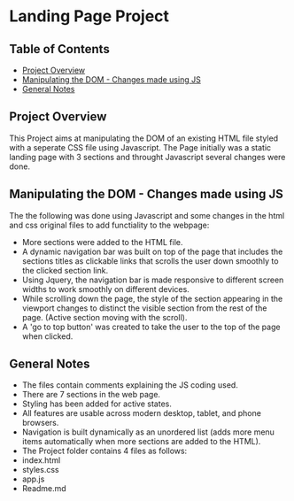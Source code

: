 # Landing Page Project

## Table of Contents

* [Project Overview](#Overview)
* [Manipulating the DOM - Changes made using JS](#Manipulating_the_DOM)
* [General Notes](#General_Notes)

## Project Overview

This Project aims at manipulating the DOM of an existing HTML file styled with a seperate CSS file using Javascript. The Page initially was a static landing page with 3 sections and throught Javascript several changes were done.

## Manipulating the DOM - Changes made using JS

The the following was done using Javascript and some changes in the html and css original files to add functiality to the webpage:
-	More sections were added to the HTML file.
-	A dynamic navigation bar was built on top of the page that includes the sections titles as clickable links that scrolls the user down smoothly to the clicked section link. 
-	Using Jquery, the navigation bar is made responsive to different screen widths to work smoothly on different devices.
-	While scrolling down the page, the style of the section appearing in the viewport changes to distinct the visible section from the rest of the page. (Active section moving with the scroll).
-	A 'go to top button' was created to take the user to the top of the page when clicked.

## General Notes

- The files contain comments explaining the JS coding used.
- There are 7 sections in the web page.
- Styling has been added for active states.
- All features are usable across modern desktop, tablet, and phone browsers.
- Navigation is built dynamically as an unordered list (adds more menu items automatically when more sections are added to the HTML).
- The Project folder contains 4 files as follows:
- index.html
- styles.css
- app.js
- Readme.md
